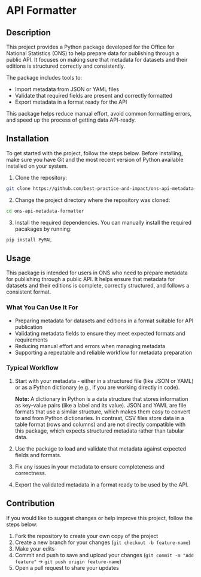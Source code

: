 # API Formatter
## Description 
This project provides a Python package developed for the Office for National Statistics (ONS) to help prepare data for publishing through a public API. It focuses on making sure that metadata for datasets and their editions is structured correctly and consistently.

The package includes tools to:

* Import metadata from JSON or YAML files
* Validate that required fields are present and correctly formatted
* Export metadata in a format ready for the API

This package helps reduce manual effort, avoid common formatting errors, and speed up the process of getting data API-ready.

## Installation 
To get started with the project, follow the steps below. Before installing, make sure you have Git and the most recent version of Python available installed on your system. 

1. Clone the repository: 

```bash
git clone https://github.com/best-practice-and-impact/ons-api-metadata-formatter.git
```

2. Change the project directory where the repository was cloned: 
```bash
cd ons-api-metadata-formatter 
```
3. Install the required dependencies. You can manually install the required pacakages by running:

```bash
pip install PyMAL
```

## Usage
This package is intended for users in ONS who need to prepare metadata for publishing through a public API. It helps ensure that metadata for datasets and their editions is complete, correctly structured, and follows a consistent format.

### What You Can Use It For
 * Preparing metadata for datasets and editions in a format suitable for API publication
 * Validating metadata fields to ensure they meet expected formats and requirements
 * Reducing manual effort and errors when managing metadata
 * Supporting a repeatable and reliable workflow for metadata preparation

### Typical Workflow
1.	Start with your metadata - either in a structured file (like JSON or YAML) or as a Python dictionary (e.g., if you are working directly in code).

    **Note:** A dictionary in Python is a data structure that stores information as key-value pairs (like a label and its value). JSON and YAML are file formats that use a similar structure, which makes them easy to convert to and from Python dictionaries. In contrast, CSV files store data in a table format (rows and columns) and are not directly compatible with this package, which expects structured metadata rather than tabular data.

2.	Use the package to load and validate that metadata against expected fields and formats.
3.	Fix any issues in your metadata to ensure completeness and correctness.
4.	Export the validated metadata in a format ready to be used by the API.


## Contribution

If you would like to suggest changes or help improve this project, follow the steps below: 

1. Fork the repository to create your own copy of the project
2. Create a new branch for your changes (`git checkout -b feature-name`)
3. Make your edits
4. Commit and push to save and upload your changes (`git commit -m "Add feature"` → `git push origin feature-name`)
5. Open a pull request to share your updates
